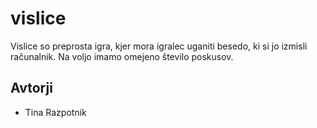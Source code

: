 # vislice

Vislice so preprosta igra, kjer mora igralec uganiti besedo, ki si jo izmisli računalnik. Na voljo imamo omejeno število poskusov.

## Avtorji

* Tina Razpotnik